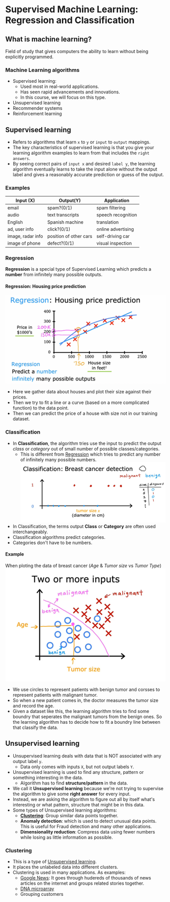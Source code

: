 # Supervised Machine Learning: Regression and Classification
## What is machine learning?
Field of study that gives computers the ability to learn without being explicitly programmed.
### Machine Learning algorithms
* Supervised learning: 
    * Used most in real-world applications.
    * Has seen rapid advancements and innovations.
    * In this course, we will focus on this type.
* Unsupervised learning
* Recommender systems
* Reinforcement learning
## Supervised learning
* Refers to algorithms that learn `x` to `y` or `input` to `output` mappings.  
* The key characteristics of supervised learning is that you give your learning algorithm examples to learn from that includes the `right answers`.  
* By seeing correct pairs of `input x` and desired `label y`, the learning algorithm eventually learns to take the input alone without the output label and gives a reasonably accurate prediction or guess of the output.
### Examples
Input (X) | Output(Y) | Application
----------|-----------|------------
email | spam?(0/1) | spam filtering
audio | text transcripts | speech recognition
English | Spanish machine | translation
ad, user info | click?(0/1) | online advertising
image, radar info | position of other cars | self-driving car
image of phone | defect?(0/1) | visual inspection

### Regression
**Regression** is a special type of Supervised Learning which predicts a **number** from infinitely many possible outputs.
#### Regression: Housing price prediction
![Housing price prediction](./images/regression-01.jpg)
* Here we gather data about houses and plot their size against their prices.
* Then we try to fit a line or a curve (based on a more complicated function) to the data point.
* Then we can predict the price of a house with size not in our training dataset.

### Classification
* In **Classification**, the algorithm tries use the input to predict the output _class_ or _category_ out of small number of possible classes/categories.
    * This is different from [Regression](#regression) which tries to predict any number of infinitely many possible numbers.
![Classification: breast cancer detection](./images/classification-01.jpg)
* In Classification, the terms output **Class** or **Category** are often used interchangeably.
* Classification algorithms predict categories.
* Categories don't have to be numbers.

#### Example
When ploting the data of breast cancer (_Age_ & _Tumor size_ vs _Tumor Type_)
![Classification: breast cancer detection - 2 Inputs](./images/classification-02.jpg)
* We use circles to represent patients with benign tumor and corsses to represent patients with malignant tumor.
* So when a new patient comes in, the doctor measures the tumor size and record the age.
* Given a dataset like this, the learning algorithm tries to find some boundry that seperates the malignant tumors from the benign ones. So the learning algorithm has to decide how to fit a boundry line between that classify the data.

## Unsupervised learning
* Unsupervised learning deals with data that is NOT associated with any output label `y`.
    * Data only comes with inputs `X`, but not output labels `Y`.
* Unsupervised learning is used to find any structure, pattern or something interesting in the data.
    * Algorithm has to find **structure/pattern** in the data.
* We call it **Unsupervised learning** because we're not trying to supervise the algorithm to give some **right answer** for every input.
* Instead, we are asking the algorithm to figure out all by itself what's interesting or what pattern, structure that might be in this data.
* Some types of Unsupervised learning algorithms:
    * [**Clustering**](#clustering): Group similar data points together.
    * **Anomaly detection**: which is used to detect unusual data points. This is useful for Fraud detection and many other applications.
    * **Dimensionality reduction**: Compress data using fewer numbers while losing as little information as possible.
### Clustering
* This is a type of [Unsupervised learning](#unsupervised-learning).
* It places the unlabeled data into different clusters.
* Clustering is used in many applications. As examples:
    * [Google News](https://news.google.com/): It goes through hudereds of thousands of news articles on the internet and groups related stories together.
    * [DNA microarray](https://en.wikipedia.org/wiki/DNA_microarray)
    * Grouping customers